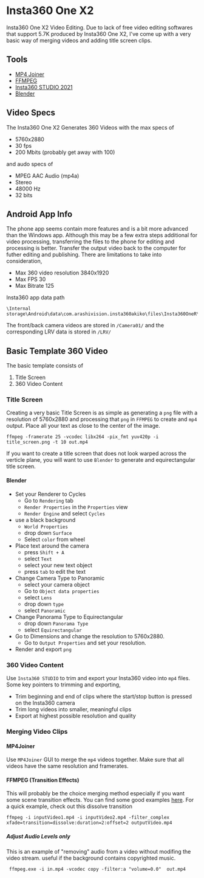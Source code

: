 # Insta360 One X2

Insta360 One X2 Video Editing. Due to lack of free video editing softwares that support 5.7K produced by Insta360 One X2,
I've come up with a very basic way of merging videos and adding title screen clips.

## Tools

- [MP4 Joiner](https://www.mp4joiner.org/en/)
- [FFMPEG](https://ffmpeg.org/)
- [Insta360 STUDIO 2021](https://www.insta360.com/download/insta360-onex2)
- [Blender](https://www.blender.org/)

## Video Specs

The Insta360 One X2 Generates 360 Videos with the max specs of

- 5760x2880
- 30 fps
- 200 Mbits (probably get away with 100)

and audo specs of

- MPEG AAC Audio (mp4a)
- Stereo
- 48000 Hz
- 32 bits

## Android App Info

The phone app seems contain more features and is a bit more advanced than the Windows app. Although this may
be a few extra steps additional for video processing, transferring the files to the phone for editing and
processing is better. Transfer the output video back to the computer for futher editing and publishing. There are
limitations to take into consideration,

- Max 360 video resolution 3840x1920
- Max FPS 30
- Max Bitrate 125

Insta360 app data path

```
\Internal storage\Android\data\com.arashivision.insta360akiko\files\Insta360OneR\galleryOriginal\ONEX2
```

The front/back camera videos are stored in `/Camera01/` and the corresponding LRV data is stored in `/LRV/`

## Basic Template 360 Video

The basic template consists of 

1. Title Screen
2. 360 Video Content

### Title Screen

Creating a very basic Title Screen is as simple as generating a `png` file with a resolution of 5760x2880 and processing that `png` 
in `FFMPEG` to create and `mp4` output. Place all your text as close to the center of the image.

```
ffmpeg -framerate 25 -vcodec libx264 -pix_fmt yuv420p -i title_screen.png -t 10 out.mp4
```

If you want to create a title screen that does not look warped across the verticle plane, you will want to use `Blender` to generate
and equirectangular title screen.

#### Blender

- Set your Renderer to Cycles
  - Go to `Rendering` tab
  - `Render Properties` in the `Properties` view
  - `Render Engine` and select `Cycles`
- use a black background
  - `World Properties`
  - drop down `Surface`
  - Select `color` from wheel
- Place text around the camera
  - press `Shift + A`
  - select `Text`
  - select your new text object
  - press `tab` to edit the text
- Change Camera Type to Panoramic
  - select your camera object
  - Go to `Object data properties`
  - select `Lens`
  - drop down `type`
  - select `Panoramic`
- Change Panorama Type to Equirectangular
  - drop down `Panorama Type`
  - select `Equirectangular`
- Go to Dimensions and change the resolution to 5760x2880.
  - Go to `Output Properties` and set your resolution.
- Render and export `png`

### 360 Video Content

Use `Insta360 STUDIO` to trim and export your Insta360 video into `mp4` files. Some key pointers to trimming and exporting,

- Trim beginning and end of clips where the start/stop button is pressed on the Insta360 camera
- Trim long videos into smaller, meaningful clips
- Export at highest possible resolution and quality

### Merging Video Clips

#### MP4Joiner

Use `MP4Joiner` GUI to merge the `mp4` videos together. Make sure that all videos have the same resolution and framerates.

#### FFMPEG (Transition Effects)

This will probably be the choice merging method especially if you want some scene transition effects. You can find some good examples [here](https://trac.ffmpeg.org/wiki/Xfade).
For a quick example, check out this dissolve transition

```
ffmpeg -i inputVideo1.mp4 -i inputVideo2.mp4 -filter_complex xfade=transition=dissolve:duration=2:offset=2 outputVideo.mp4
```

##### Adjust Audio Levels only

This is an example of "removing" audio from a video without modifing the video stream. useful if the background contains 
copyrighted music.

```
 ffmpeg.exe -i in.mp4 -vcodec copy -filter:a "volume=0.0"  out.mp4
 ```
